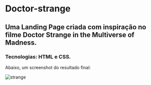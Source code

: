  

# Doctor-strange 

## Uma Landing Page criada com inspiração no filme Doctor Strange in the Multiverse of Madness. 

  

### Tecnologias: HTML e CSS. 

  

Abaixo, um screenshot do resultado final: 

![strange](https://user-images.githubusercontent.com/105828450/177999125-2c124f23-3fca-4586-94ff-870188c90fce.png) 
